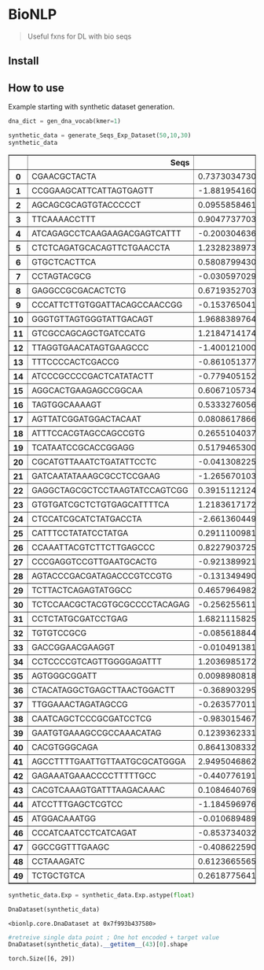 # BioNLP
> Useful fxns for DL with bio seqs


## Install

## How to use

Example starting with synthetic dataset generation.

```python
dna_dict = gen_dna_vocab(kmer=1)
```

```python
synthetic_data = generate_Seqs_Exp_Dataset(50,10,30)
synthetic_data
```




<div>
<style scoped>
    .dataframe tbody tr th:only-of-type {
        vertical-align: middle;
    }

    .dataframe tbody tr th {
        vertical-align: top;
    }

    .dataframe thead th {
        text-align: right;
    }
</style>
<table border="1" class="dataframe">
  <thead>
    <tr style="text-align: right;">
      <th></th>
      <th>Seqs</th>
      <th>Exp</th>
    </tr>
  </thead>
  <tbody>
    <tr>
      <th>0</th>
      <td>CGAACGCTACTA</td>
      <td>0.7373034730804604</td>
    </tr>
    <tr>
      <th>1</th>
      <td>CCGGAAGCATTCATTAGTGAGTT</td>
      <td>-1.88195416047714</td>
    </tr>
    <tr>
      <th>2</th>
      <td>AGCAGCGCAGTGTACCCCCT</td>
      <td>0.09558584614212201</td>
    </tr>
    <tr>
      <th>3</th>
      <td>TTCAAAACCTTT</td>
      <td>0.9047737703778639</td>
    </tr>
    <tr>
      <th>4</th>
      <td>ATCAGAGCCTCAAGAAGACGAGTCATTT</td>
      <td>-0.20030463613388197</td>
    </tr>
    <tr>
      <th>5</th>
      <td>CTCTCAGATGCACAGTTCTGAACCTA</td>
      <td>1.232823897326797</td>
    </tr>
    <tr>
      <th>6</th>
      <td>GTGCTCACTTCA</td>
      <td>0.580879943065253</td>
    </tr>
    <tr>
      <th>7</th>
      <td>CCTAGTACGCG</td>
      <td>-0.03059702971281039</td>
    </tr>
    <tr>
      <th>8</th>
      <td>GAGGCCGCGACACTCTG</td>
      <td>0.6719352703583051</td>
    </tr>
    <tr>
      <th>9</th>
      <td>CCCATTCTTGTGGATTACAGCCAACCGG</td>
      <td>-0.15376504153111467</td>
    </tr>
    <tr>
      <th>10</th>
      <td>GGGTGTTAGTGGGTATTGACAGT</td>
      <td>1.968838976400091</td>
    </tr>
    <tr>
      <th>11</th>
      <td>GTCGCCAGCAGCTGATCCATG</td>
      <td>1.2184714174654492</td>
    </tr>
    <tr>
      <th>12</th>
      <td>TTAGGTGAACATAGTGAAGCCC</td>
      <td>-1.4001210002187108</td>
    </tr>
    <tr>
      <th>13</th>
      <td>TTTCCCCACTCGACCG</td>
      <td>-0.8610513771598288</td>
    </tr>
    <tr>
      <th>14</th>
      <td>ATCCCGCCCCGACTCATATACTT</td>
      <td>-0.7794051526741257</td>
    </tr>
    <tr>
      <th>15</th>
      <td>AGGCACTGAAGAGCCGGCAA</td>
      <td>0.60671057345695</td>
    </tr>
    <tr>
      <th>16</th>
      <td>TAGTGGCAAAAGT</td>
      <td>0.5333276056854838</td>
    </tr>
    <tr>
      <th>17</th>
      <td>AGTTATCGGATGGACTACAAT</td>
      <td>0.08086178663246339</td>
    </tr>
    <tr>
      <th>18</th>
      <td>ATTTCCACGTAGCCAGCCGTG</td>
      <td>0.26551040371816315</td>
    </tr>
    <tr>
      <th>19</th>
      <td>TCATAATCCGCACCGGAGG</td>
      <td>0.5179465300990544</td>
    </tr>
    <tr>
      <th>20</th>
      <td>CGCATGTTAAATCTGATATTCCTC</td>
      <td>-0.0413082252787</td>
    </tr>
    <tr>
      <th>21</th>
      <td>GATCAATATAAAGCGCCTCCGAAG</td>
      <td>-1.2656701039776628</td>
    </tr>
    <tr>
      <th>22</th>
      <td>GAGGCTAGCGCTCCTAAGTATCCAGTCGG</td>
      <td>0.39151121240550324</td>
    </tr>
    <tr>
      <th>23</th>
      <td>GTGTGATCGCTCTGTGAGCATTTTCA</td>
      <td>1.2183617172966104</td>
    </tr>
    <tr>
      <th>24</th>
      <td>CTCCATCGCATCTATGACCTA</td>
      <td>-2.6613604493474945</td>
    </tr>
    <tr>
      <th>25</th>
      <td>CATTTCCTATATCCTATGA</td>
      <td>0.29111009816776945</td>
    </tr>
    <tr>
      <th>26</th>
      <td>CCAAATTACGTCTTCTTGAGCCC</td>
      <td>0.8227903725318689</td>
    </tr>
    <tr>
      <th>27</th>
      <td>CCCGAGGTCCGTTGAATGCACTG</td>
      <td>-0.921389921646768</td>
    </tr>
    <tr>
      <th>28</th>
      <td>AGTACCCGACGATAGACCCGTCCGTG</td>
      <td>-0.1313494905631385</td>
    </tr>
    <tr>
      <th>29</th>
      <td>TCTTACTCAGAGTATGGCC</td>
      <td>0.46579649820093777</td>
    </tr>
    <tr>
      <th>30</th>
      <td>TCTCCAACGCTACGTGCGCCCCTACAGAG</td>
      <td>-0.2562556116320983</td>
    </tr>
    <tr>
      <th>31</th>
      <td>CCTCTATGCGATCCTGAG</td>
      <td>1.682111582590814</td>
    </tr>
    <tr>
      <th>32</th>
      <td>TGTGTCCGCG</td>
      <td>-0.0856188441514632</td>
    </tr>
    <tr>
      <th>33</th>
      <td>GACCGGAACGAAGGT</td>
      <td>-0.010491381140232951</td>
    </tr>
    <tr>
      <th>34</th>
      <td>CCTCCCCGTCAGTTGGGGAGATTT</td>
      <td>1.2036985172008714</td>
    </tr>
    <tr>
      <th>35</th>
      <td>AGTGGGCGGATT</td>
      <td>0.009898081860903154</td>
    </tr>
    <tr>
      <th>36</th>
      <td>CTACATAGGCTGAGCTTAACTGGACTT</td>
      <td>-0.3689032953539045</td>
    </tr>
    <tr>
      <th>37</th>
      <td>TTGGAAACTAGATAGCCG</td>
      <td>-0.26357701157900915</td>
    </tr>
    <tr>
      <th>38</th>
      <td>CAATCAGCTCCCGCGATCCTCG</td>
      <td>-0.9830154676926086</td>
    </tr>
    <tr>
      <th>39</th>
      <td>GAATGTGAAAGCCGCCAAACATAG</td>
      <td>0.12393623313992741</td>
    </tr>
    <tr>
      <th>40</th>
      <td>CACGTGGGCAGA</td>
      <td>0.8641308332723732</td>
    </tr>
    <tr>
      <th>41</th>
      <td>AGCCTTTTGAATTGTTAATGCGCATGGGA</td>
      <td>2.949504686277576</td>
    </tr>
    <tr>
      <th>42</th>
      <td>GAGAAATGAAACCCCTTTTTGCC</td>
      <td>-0.4407761914357316</td>
    </tr>
    <tr>
      <th>43</th>
      <td>CACGTCAAAGTGATTTAAGACAAAC</td>
      <td>0.10846407697493915</td>
    </tr>
    <tr>
      <th>44</th>
      <td>ATCCTTTGAGCTCGTCC</td>
      <td>-1.1845969767021456</td>
    </tr>
    <tr>
      <th>45</th>
      <td>ATGGACAAATGG</td>
      <td>-0.010689489415148207</td>
    </tr>
    <tr>
      <th>46</th>
      <td>CCCATCAATCCTCATCAGAT</td>
      <td>-0.8537340320560226</td>
    </tr>
    <tr>
      <th>47</th>
      <td>GGCCGGTTTGAAGC</td>
      <td>-0.4086225907015212</td>
    </tr>
    <tr>
      <th>48</th>
      <td>CCTAAAGATC</td>
      <td>0.6123665565181334</td>
    </tr>
    <tr>
      <th>49</th>
      <td>TCTGCTGTCA</td>
      <td>0.2618775641966456</td>
    </tr>
  </tbody>
</table>
</div>



```python
synthetic_data.Exp = synthetic_data.Exp.astype(float)
```

```python
DnaDataset(synthetic_data)
```




    <bionlp.core.DnaDataset at 0x7f993b437580>



```python
#retreive single data point ; One hot encoded + target value 
DnaDataset(synthetic_data).__getitem__(43)[0].shape
```




    torch.Size([6, 29])


